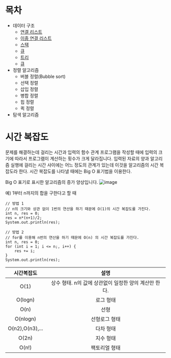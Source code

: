 # 목차
- 데이터 구조
  - <a href="https://github.com/Seungheon91/front-end-knowledge/blob/main/javascript-algorithms/data-structures/stack/README.md">연결 리스트</a>
  - <a href="https://github.com/Seungheon91/front-end-knowledge/blob/main/javascript-algorithms/data-structures/stack/README.md">이중 연결 리스트</a>
  - <a href="https://github.com/Seungheon91/front-end-knowledge/blob/main/javascript-algorithms/data-structures/stack/README.md">스택</a>
  - <a href="https://github.com/Seungheon91/front-end-knowledge/blob/main/javascript-algorithms/data-structures/stack/README.md">큐</a>
  - <a href="https://github.com/Seungheon91/front-end-knowledge/blob/main/javascript-algorithms/data-structures/stack/README.md">트리</a>
  - <a href="https://github.com/Seungheon91/front-end-knowledge/blob/main/javascript-algorithms/data-structures/stack/README.md">큐</a>
- 정렬 알고리즘
  - 버블 정렬(Bubble sort)
  - 선택 정렬
  - 삽입 정렬
  - 병합 정렬
  - 힙 정렬
  - 퀵 정렬
- 탐색 알고리즘

# 시간 복잡도
문제를 해결하는데 걸리는 시간과 입력의 함수 관계 프로그램을 작성할 때에 입력의 크기에 따라서 프로그램이 계산하는 횟수가 크게 달라집니다.
입력된 자료의 양과 알고리즘 실행에 걸리는 시간 사이에는 어느 정도의 관계가 있는데 이것을 알고리즘의 시간 복잡도라 한다.
시간 복잡도를 나타낼 때에는 Big O 표기법을 이용한다.

Big O 표기로 표시한 알고리즘의 증가 양상입니다.
![image](https://user-images.githubusercontent.com/78462110/219555028-6d9d00fc-22f0-43de-a900-61bedacb7b48.png)

예) 1부터 n까지의 합을 구한다고 할 때
```
// 방법 1
// n의 크기와 상관 없이 1번의 연산을 하기 때문에 O(1)의 시간 복잡도를 가진다.
int n, res = 0;
res = n*(n+1)/2;
System.out.println(res);

// 방법 2
// for를 이용해 n번의 연산을 하기 때문에 O(n) 의 시간 복잡도를 가진다. 
int n, res = 0;
for (int i = 1; i <= n;, i++) {
    res += i;
}
System.out.println(res);
```

**시간복잡도**|**설명**|
|:---:|:---:|
|O(1)|상수 형태. n의 값에 상관없이 일정한 양의 계산만 한다.|
|O(logn)|로그 형태|
|O(n)|선형|
|O(nlogn)|선형로그 형태|
|O(n2),O(n3),...|다차 형태|
|O(2n)|지수 형태|
|O(n!)|팩토리얼 형태|
